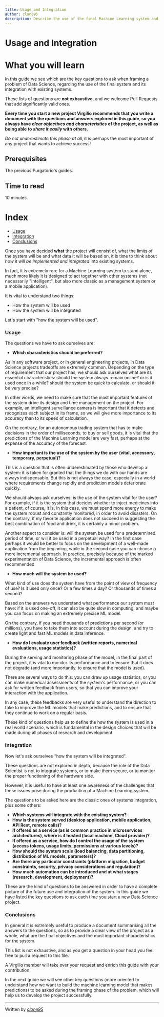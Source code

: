 ```yaml
---
title: Usage and Integration
author: clone95
description: Describe the use of the final Machine Learning system and its integration with existing software.
---
```


# Usage and Integration

# What you will learn 

In this guide we see which are the key questions to ask when framing a problem of Data Science, regarding the use of the final system and its integration with existing systems.

These lists of questions are **not exhaustive**, and we welcome Pull Requests that add significantly valid ones.

**Every time you start a new project Virgilio recommends that you write a document with the questions and answers explored in this guide, so you always have *clear objectives and characteristics* of the project, as well as being able to *share it easily* with others.**

_Do not underestimate this phase at all_, it is perhaps the most important of any project that wants to achieve success!

## Prerequisites
The previous Purgatorio's guides.

## Time to read
10 minutes.

# Index
- [Usage](#Usage)
- [Integration](#Integration)
- [Conclusions](#Conclusions)

Once you have decided **what** the project will consist of, what the limits of the system will be and what data it will be based on, it is time to think about *how it will be implemented and integrated* into existing systems. 

In fact, it is extremely rare for a Machine Learning system to stand alone, much more likely it is designed to act together with other systems (not necessarily "intelligent", but also more classic as a management system or a mobile application). 

It is vital to understand two things:
- How the system will be used
- How the system will be integrated 

Let's start with "how the system will be used".

### Usage


The questions we have to ask ourselves are:

- **Which characteristics should be preferred?**

As in any software project, or in general engineering projects, in Data Science projects tradeoffs are extremely common. Depending on the type of requirement that our project has, we should ask ourselves what are its essential characteristics: should the system always remain online? or is it used once in a while? should the system be quick to calculate, or should it be very precise? 

In other words, we need to make sure that the most important features of the system drive its design and time management on the project. For example, an intelligent surveillance camera is important that it detects and recognizes each subject in its frame, so we will give more importance to its accuracy than to its speed of calculation. 

On the contrary, for an autonomous trading system that has to make decisions in the order of milliseconds, to buy or sell goods, it is vital that the predictions of the Machine Learning model are very fast, perhaps at the expense of the accuracy of the forecast.

- **How important is the use of the system by the user (vital, accessory, temporary, perpetual)?**

This is a question that is often underestimated by those who develop a system: it is taken for granted that the things we do with our hands are always indispensable. But this is not always the case, especially in a world where requirements change rapidly and prediction models deteriorate quickly.

We should always ask ourselves: is the use of the system vital for the user? For example, if it is the system that decides whether to inject medicines into a patient, of course, it is. In this case, we must spend more energy to make the system robust and constantly monitored, in order to avoid disasters. On the contrary, if my favorite application does not succeed in suggesting the best combination of food and drink, it is certainly a minor problem. 

Another aspect to consider is: will the system be used for a predetermined period of time, or will it be used in a perpetual way? In the first case perhaps it would be better to focus on the development of a well-made application from the beginning, while in the second case you can choose a more incremental approach. 
In practice, precisely because of the marked experimentation of Data Science, the incremental approach is often recommended.

- **How much will the system be used?**

What kind of use does the system have from the point of view of frequency of use? Is it used only once? Or a few times a day? Or thousands of times a second? 

Based on the answers we understand what performance our system must have: if it is used one-off, it can also be quite slow in computing, and maybe you can focus on making an extremely precise ML model.

On the contrary, if you need thousands of predictions per second (or millions), you have to take them into account during the design, and try to create light and fast ML models in data inference.

- **How do I evaluate user feedback (written reports, numerical evaluations, usage statistics)?**

During the serving and monitoring phase of the model, in the final part of the project, it is vital to monitor its performance and to ensure that it does not degrade (and more importantly, to ensure that the model is used).

There are several ways to do this: you can draw up usage statistics, or you can make numerical assessments of the system's performance, or you can ask for written feedback from users, so that you can improve your interaction with the application.

In any case, these feedbacks are very useful to understand the direction to take to improve the ML models that make predictions, and to ensure that they continue to work on a regular basis.

These kind of questions help us to define the how the system is used in a real world scenario, which is fundamental in the design choices that will be made during all phases of research and development.

### Integration

Now let's ask ourselves "how the system will be integrated".

These questions are not explored in depth, because the role of the Data Scientist is not to integrate systems, or to make them secure, or to monitor the proper functioning of the hardware side.

However, it is useful to have at least one awareness of the challenges that these issues pose during the production of a Machine Learning system. 

The questions to be asked here are the classic ones of systems integration, plus some others:

- **Which systems will integrate with the existing system?**
- **How is the system served (desktop application, mobile application, API Rest, remote calls)?**
- **If offered as a service (as is common practice in microservices architectures), where is it hosted (local machine, Cloud provider)?**
- **If offered as a service, how do I control the usage of the system  (access tokens, usage limits, permissions at various levels)?**
- **How should the system scale (load balancing, data partitioning, distribution of ML models, parameters)?**
- **Are there any particular constraints (platform migration, budget constraints, security, privacy considerations and regulation)?**
- **How much automation can be introduced and at what stages (research, development, deployment)?**

These are the kind of questions to be answered in order to have a complete picture of the future use and integration of the system. 
In this guide we have listed the key questions to ask each time you start a new Data Science project. 

### Conclusions

In general it is extremely useful to produce a document summarising all the answers to the questions, so as to provide a clear view of the project as a whole, what are the final objectives and the most important characteristics for the system. 

This list is not exhaustive, and as you get a question in your head you feel free to pull a request to this file. 

A Virgilio member will take over your request and enrich this guide with your contribution.

In the next guide we will see other key questions (more oriented to understand how we want to build the machine learning model that makes predictions) to be asked during the framing phase of the problem, which will help us to develop the project successfully. 

--------------------------------------------------

Written by [_clone95_](https://github.com/clone95)
